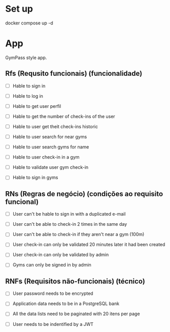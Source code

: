 # Set up

docker compose up -d

# App

GymPass style app.

## Rfs (Requsito funcionais) (funcionalidade)

- [ ] Hable to sign in

- [ ] Hable to log in

- [ ] Hable to get user perfil

- [ ] Hable to get the number of check-ins of the user

- [ ] Hable to user get theit check-ins historic

- [ ] Hable to user search for near gyms

- [ ] Hable to user search gyms for name

- [ ] Hable to user check-in in a gym

- [ ] Hable to validate user gym check-in

- [ ] Hable to sign in gyms

## RNs (Regras de negócio) (condições ao requisito funcional)

- [ ] User can't be hable to sign in with a duplicated e-mail

- [ ] User can't be able to check-in 2 times in the same day

- [ ] User can't be able to check-in if they aren't near a gym (100m)

- [ ] User check-in can only be validated 20 minutes later it had been created

- [ ] User check-in can only be validated by admin

- [ ] Gyms can only be signed in by admin

## RNFs (Requisitos não-funcionais) (técnico)

- [ ] User password needs to be encrypted

- [ ] Application data needs to be in a PostgreSQL bank

- [ ] All the data lists need to be paginated with 20 itens per page

- [ ] User needs to be indentified by a JWT